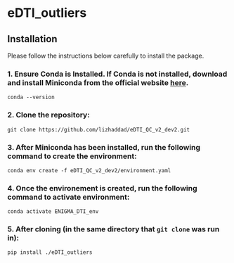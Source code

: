 # eDTI_outliers

## Installation 

Please follow the instructions below carefully to install the package.

### 1. Ensure Conda is Installed.  If Conda is not installed, download and install Miniconda from the official website  [here](https://docs.conda.io/projects/conda/en/latest/user-guide/install/index.html). 
  `conda --version`
### 2. Clone the repository:
  `git clone https://github.com/lizhaddad/eDTI_QC_v2_dev2.git`

### 3. After Miniconda has been installed, run the following command to create the environment:
  `conda env create -f eDTI_QC_v2_dev2/environment.yaml`

### 4. Once the environement is created, run the following command to activate environment:
  `conda activate ENIGMA_DTI_env`

### 5. After cloning (in the same directory that `git clone` was run in):
  `pip install ./eDTI_outliers`
